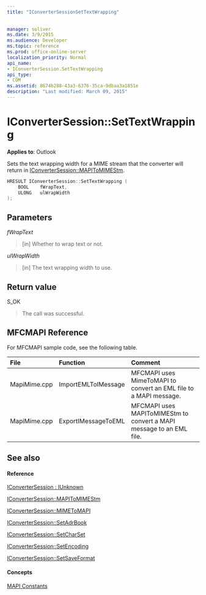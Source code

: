 ```yaml
---
title: "IConverterSessionSetTextWrapping"
 
 
manager: soliver
ms.date: 3/9/2015
ms.audience: Developer
ms.topic: reference
ms.prod: office-online-server
localization_priority: Normal
api_name:
- IConverterSession.SetTextWrapping
api_type:
- COM
ms.assetid: 8674b288-43a3-6376-35ca-9dbaa3a1851e
description: "Last modified: March 09, 2015"
---
```


# IConverterSession::SetTextWrapping

  
  
**Applies to**: Outlook 
  
Sets the text wrapping width for a MIME stream that the converter will return in [IConverterSession::MAPIToMIMEStm](iconvertersession-mapitomimestm.md).
  
```cpp
HRESULT IConverterSession::SetTextWrapping ( 
    BOOL    fWrapText, 
    ULONG   ulWrapWidth 
);
```

## Parameters

 *fWrapText* 
  
> [in] Whether to wrap text or not.
    
 *ulWrapWidth* 
  
> [in] The text wrapping width to use.
    
## Return value

S_OK
  
> The call was successful.
    
## MFCMAPI Reference

For MFCMAPI sample code, see the following table.
  
|**File**|**Function**|**Comment**|
|:-----|:-----|:-----|
|MapiMime.cpp  <br/> |ImportEMLToIMessage  <br/> |MFCMAPI uses MimeToMAPI to convert an EML file to a MAPI message.  <br/> |
|MapiMime.cpp  <br/> |ExportIMessageToEML  <br/> |MFCMAPI uses MAPIToMIMEStm to convert a MAPI message to an EML file.  <br/> |
   
## See also

#### Reference

[IConverterSession : IUnknown](iconvertersessioniunknown.md)
  
[IConverterSession::MAPIToMIMEStm](iconvertersession-mapitomimestm.md)
  
[IConverterSession::MIMEToMAPI](iconvertersession-mimetomapi.md)
  
[IConverterSession::SetAdrBook](iconvertersession-setadrbook.md)
  
[IConverterSession::SetCharSet](iconvertersession-setcharset.md)
  
[IConverterSession::SetEncoding](iconvertersession-setencoding.md)
  
[IConverterSession::SetSaveFormat](iconvertersession-setsaveformat.md)
#### Concepts

[MAPI Constants](mapi-constants.md)

